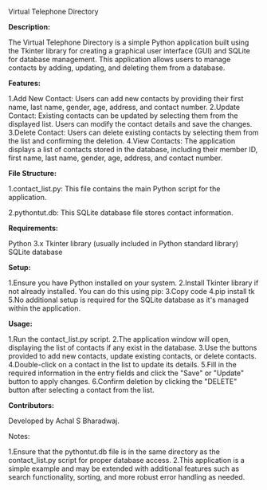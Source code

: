 Virtual Telephone Directory

**Description:**

The Virtual Telephone Directory is a simple Python application built using the Tkinter library for creating a graphical user interface (GUI) and SQLite for database management. This application allows users to manage contacts by adding, updating, and deleting them from a database.

**Features:**

1.Add New Contact: Users can add new contacts by providing their first name, last name, gender, age, address, and contact number.
2.Update Contact: Existing contacts can be updated by selecting them from the displayed list. Users can modify the contact details and save the changes.
3.Delete Contact: Users can delete existing contacts by selecting them from the list and confirming the deletion.
4.View Contacts: The application displays a list of contacts stored in the database, including their member ID, first name, last name, gender, age, address, and contact number.

**File Structure:**

1.contact_list.py: This file contains the main Python script for the application.

2.pythontut.db: This SQLite database file stores contact information.

**Requirements:**

Python 3.x
Tkinter library (usually included in Python standard library)
SQLite database

**Setup:**

1.Ensure you have Python installed on your system.
2.Install Tkinter library if not already installed. You can do this using pip:
3.Copy code
4.pip install tk
5.No additional setup is required for the SQLite database as it's managed within the application.

**Usage:**

1.Run the contact_list.py script.
2.The application window will open, displaying the list of contacts if any exist in the database.
3.Use the buttons provided to add new contacts, update existing contacts, or delete contacts.
4.Double-click on a contact in the list to update its details.
5.Fill in the required information in the entry fields and click the "Save" or "Update" button to apply changes.
6.Confirm deletion by clicking the "DELETE" button after selecting a contact from the list.

**Contributors:**

Developed by Achal S Bharadwaj.

Notes:

1.Ensure that the pythontut.db file is in the same directory as the contact_list.py script for proper database access.
2.This application is a simple example and may be extended with additional features such as search functionality, sorting, and more robust error handling as needed.





